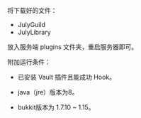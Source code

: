 将下载好的文件：

* JulyGuild
* JulyLibrary

放入服务端 plugins 文件夹，重启服务器即可。

附加运行条件：

* 已安装 Vault 插件且能成功 Hook。

* java（jre）版本为8。
* bukkit版本为 1.7.10 ~ 1.15。